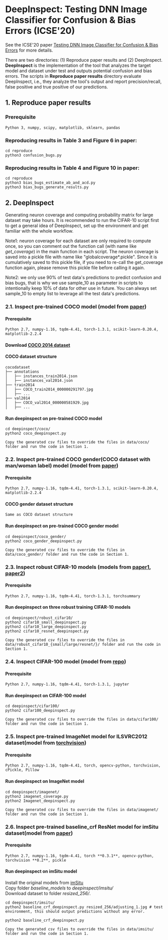 # DeepInspect: Testing DNN Image Classifier for Confusion & Bias Errors  (ICSE'20)
See the ICSE'20 paper [Testing DNN Image Classifier for Confusion & Bias Errors](https://arxiv.org/pdf/1905.07831.pdf) for more details.

There are two directories: (1) Reproduce paper results and (2) DeepInspect. **DeepInspect** is the implementation of the tool that analyzes the target model and dataset under test and outputs potential confusion and bias errors. The scripts in **Reproduce paper results** directory evaluate DeepInspect, i.e., they analyze the tool's output and report precision/recall, false positive and true positive of our predictions. 

## 1. Reproduce paper results

### Prerequisite
```
Python 3, numpy, scipy, matplotlib, sklearn, pandas
```
### Reproducing results in Table 3 and Figure 6 in paper:  
```
cd reproduce
python3 confusion_bugs.py
```

### Reproducing results in Table 4 and Figure 10 in paper:
```
cd reproduce
python3 bias_bugs_estimate_ab_and_acd.py
python3 bias_bugs_generate_results.py
```
## 2. DeepInspect
Generating neuron coverage and computing probability matrix for large dataset may take hours. It is recommended to run the CIFAR-10 script first to get a general idea of DeepInspect, set up the environment and get familiar with the whole workflow. 

Note1: neuron coverage for each dataset are only required to compute once, so you can comment out the function call (with name like *get_coverage*) in the main function in each script. The neuron coverage is saved into a pickle file with name like "globalcoverage*.pickle". Since it is cumulatively saved to this pickle file, if you need to re-call the get_coverage function again, please remove this pickle file before calling it again.

Note2: we only use 90% of test data's predictions to predict confusion and bias bugs, that is why we use sample_10 as parameter in scripts to intentionally keep 10% of data for other use in future. You can always set sample_10 to empty list to leverage all the test data's predictions.

### 2.1. Inspect pre-trained COCO model (model from [paper](https://arxiv.org/abs/1707.09457))
#### Prerequisite
```
Python 2.7, numpy-1.16, tqdm-4.41, torch-1.3.1, scikit-learn-0.20.4, matplotlib-2.2.4
```
#### Download [COCO 2014 dataset](http://cocodataset.org/#download)

#### COCO dataset structure
```
cocodataset  
├── annotations  
│   ├── instances_train2014.json             
│   ├── instances_val2014.json  
├── train2014                    
│   ├── COCO_train2014_000000291797.jpg      
│   ├── ...     
├── val2014                   
│   ├── COCO_val2014_000000581929.jpg               
│   ├── ...                    
```
#### Run deepinspect on pre-trained COCO model
```
cd deepinspect/coco/
python2 coco_deepinspect.py
```
```
Copy the generated csv files to override the files in data/coco/ folder and run the code in Section 1.
```


### 2.2. Inspect pre-trained COCO gender(COCO dataset with man/woman label) model (model from [paper](https://arxiv.org/abs/1707.09457))
#### Prerequisite
```
Python 2.7, numpy-1.16, tqdm-4.41, torch-1.3.1, scikit-learn-0.20.4, matplotlib-2.2.4
```
#### COCO gender dataset structure
```
Same as COCO dataset structure
```
#### Run deepinspect on pre-trained COCO gender model
```
cd deepinspect/coco_gender/
python2 coco_gender_deepinspect.py
```
```
Copy the generated csv files to override the files in data/coco_gender/ folder and run the code in Section 1.
```

### 2.3. Inspect robust CIFAR-10 models (models from [paper1](http://papers.nips.cc/paper/8060-scaling-provable-adversarial-defenses.pdf), [paper2](https://arxiv.org/abs/1811.02625))
#### Prerequisite
```
Python 2.7, numpy-1.16, tqdm-4.41, torch-1.3.1, torchsummary
```
#### Run deepinspect on three robust training CIFAR-10 models
```
cd deepinspect/robust_cifar10/
python2 cifar10_small_deepinspect.py
python2 cifar10_large_deepinspect.py
python2 cifar10_resnet_deepinspect.py
```
```
Copy the generated csv files to override the files in data/robust_cifar10_{small/large/resnet/}/ folder and run the code in Section 1.
```

### 2.4. Inspect CIFAR-100 model (model from [repo](https://github.com/aaron-xichen/pytorch-playground))
#### Prerequisite
```
Python 2.7, numpy-1.16, tqdm-4.41, torch-1.3.1, jupyter
```
#### Run deepinspect on CIFAR-100 model
```
cd deepinspect/cifar100/
python2 cifar100_deepinspect.py
```
```
Copy the generated csv files to override the files in data/cifar100/ folder and run the code in Section 1.
```

### 2.5. Inspect pre-trained ImageNet model for ILSVRC2012 dataset(model from [torchvision](https://pytorch.org/docs/stable/torchvision/models.html))
#### Prerequisite
```
Python 2.7, numpy-1.16, tqdm-4.41, torch, opencv-python, torchvision, cPickle, Pillow
```
#### Run deepinspect on ImageNet model
```
cd deepinspect/imagenet/
python2 imagenet_coverage.py
python2 Imagenet_deepinspect.py
```
```
Copy the generated csv files to override the files in data/imagenet/ folder and run the code in Section 1.
```


### 2.6. Inspect pre-trained baseline_crf ResNet model for imSitu dataset(model from [paper](https://github.com/my89/imSitu))
#### Prerequisite
```
Python 2.7, numpy-1.16, tqdm-4.41, torch **0.3.1**, opencv-python, torchvision **0.2**, pickle
```
#### Run deepinspect on imSitu model

Install the original models from [imSitu](https://github.com/my89/imSitu)  
Copy folder *baseline_models* to *deepinspect/imsitu/*  
Download dataset to folder *resized_256/*.
```
cd deepinspect/imsitu/
python2 baseline_crf_deepinspect.py resized_256/adjusting_1.jpg # test environment, this should output predictions without any error.

python2 baseline_crf_deepinspect.py
```
```
Copy the generated csv files to override the files in data/imsitu/ folder and run the code in Section 1.
```

